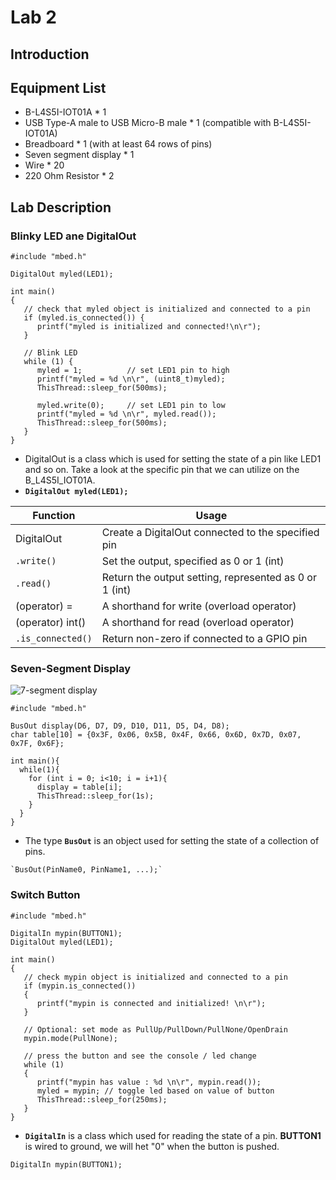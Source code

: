 # Lab 2

## Introduction 

## Equipment List

- B-L4S5I-IOT01A * 1
- USB Type-A male to USB Micro-B male * 1 (compatible with B-L4S5I-IOT01A)
- Breadboard * 1 (with at least 64 rows of pins)
- Seven segment display * 1
- Wire * 20
- 220 Ohm Resistor * 2

## Lab Description

### Blinky LED ane DigitalOut

``` cpp=
#include "mbed.h"

DigitalOut myled(LED1);

int main()
{
   // check that myled object is initialized and connected to a pin
   if (myled.is_connected()) {
      printf("myled is initialized and connected!\n\r");
   }

   // Blink LED
   while (1) {
      myled = 1;          // set LED1 pin to high
      printf("myled = %d \n\r", (uint8_t)myled);
      ThisThread::sleep_for(500ms);

      myled.write(0);     // set LED1 pin to low
      printf("myled = %d \n\r", myled.read());
      ThisThread::sleep_for(500ms);
   }
}
```

- DigitalOut is a class which is used for setting the state of a pin like LED1 and so on. Take a look at the specific pin that we can utilize on the B_L4S5I_IOT01A.
- **`DigitalOut myled(LED1);`**

| Function | Usage |
| -------- | ----- |
| DigitalOut | Create a DigitalOut connected to the specified pin |
| `.write()` | Set the output, specified as 0 or 1 (int) |
| `.read()` | Return the output setting, represented as 0 or 1 (int) |
| (operator) = | A shorthand for write (overload operator) |
| (operator) int() | A shorthand for read (overload operator) |
| `.is_connected()` | Return non-zero if connected to a GPIO pin |

### Seven-Segment Display

![7-segment display](https://github.com/vic9112/Embedded_System_Lab/assets/137171415/571961d8-e42b-46a4-99a9-3f641227d4e6)

``` cpp=
#include "mbed.h"

BusOut display(D6, D7, D9, D10, D11, D5, D4, D8);
char table[10] = {0x3F, 0x06, 0x5B, 0x4F, 0x66, 0x6D, 0x7D, 0x07, 0x7F, 0x6F};

int main(){
  while(1){
    for (int i = 0; i<10; i = i+1){
      display = table[i];
      ThisThread::sleep_for(1s);
    }
  }
}
```

- The type **`BusOut`** is an object used for setting the state of a collection of pins.
``` cpp=
`BusOut(PinName0, PinName1, ...);`
```

### Switch Button

``` cpp=
#include "mbed.h"

DigitalIn mypin(BUTTON1);
DigitalOut myled(LED1);

int main()
{
   // check mypin object is initialized and connected to a pin
   if (mypin.is_connected())
   {
      printf("mypin is connected and initialized! \n\r");
   }

   // Optional: set mode as PullUp/PullDown/PullNone/OpenDrain
   mypin.mode(PullNone);

   // press the button and see the console / led change
   while (1)
   {
      printf("mypin has value : %d \n\r", mypin.read());
      myled = mypin; // toggle led based on value of button
      ThisThread::sleep_for(250ms);
   }
}
```

- **`DigitalIn`** is a class which used for reading the state of a pin. **BUTTON1** is wired to ground, we will het "0" when the button is pushed.
``` cpp=
DigitalIn mypin(BUTTON1);
```
